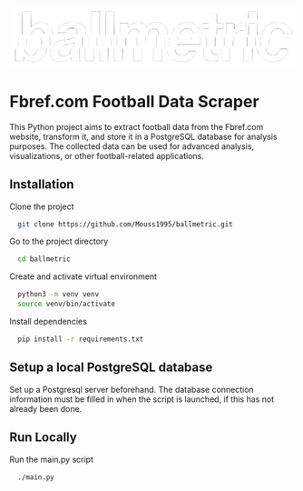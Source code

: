 
![Logo](img/logo-white.png)


#  Fbref.com Football Data Scraper

This Python project aims to extract football data from the Fbref.com website, transform it, and store it in a PostgreSQL database for analysis purposes. The collected data can be used for advanced analysis, visualizations, or other football-related applications.
## Installation

Clone the project

```bash
  git clone https://github.com/Mouss1995/ballmetric.git
```

Go to the project directory 

```bash
  cd ballmetric
```

Create and activate virtual environment 

```bash
  python3 -m venv venv
  source venv/bin/activate 
```

Install dependencies

```bash
  pip install -r requirements.txt
```

## Setup a local PostgreSQL database
Set up a Postgresql server beforehand. The database connection information must be filled in when the script is launched, if this has not already been done.


## Run Locally
Run the main.py script

```bash
  ./main.py
```